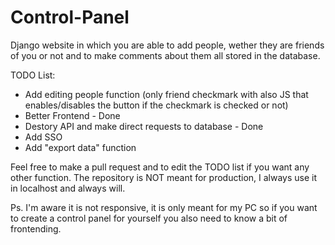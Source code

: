 # Control-Panel
Django website in which you are able to add people, wether they are friends of you or not and to make comments about them all stored in the database. 

TODO List:

- Add editing people function (only friend checkmark with also JS that enables/disables the button if the checkmark is checked or not)
- Better Frontend - Done
- Destory API and make direct requests to database - Done
- Add SSO
- Add "export data" function


Feel free to make a pull request and to edit the TODO list if you want any other function. The repository is NOT meant for production, I always use it in localhost and always will.

Ps. I'm aware it is not responsive, it is only meant for my PC so if you want to create a control panel for yourself you also need to know a bit of frontending.
